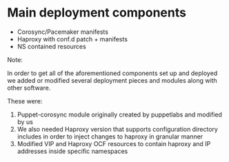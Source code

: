 # Main deployment components

-	Corosync/Pacemaker manifests
-	Haproxy with conf.d patch + manifests
-	NS contained resources

Note:

In order to get all of the aforementioned components set up and deployed we added or modified several deployment pieces and modules along with other software.

These were:

1.	Puppet-corosync module originally created by puppetlabs and modified by us
2.	We also needed Haproxy version that supports configuration directory includes in order to inject changes to haproxy in granular manner
3.	Modified VIP and Haproxy OCF resources to contain haproxy and IP addresses inside specific namespaces
